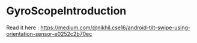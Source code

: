 # GyroScopeIntroduction

Read it here : https://medium.com/@nikhil.cse16/android-tilt-swipe-using-orientation-sensor-e0252c2b70ec

